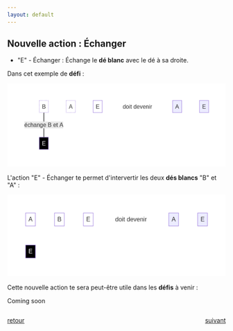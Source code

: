 ```yaml
---
layout: default
---
```


<div markdown="1">

## Nouvelle action : Échanger

* "E" - Échanger : Échange le **dé blanc** avec le dé à sa droite.

Dans cet exemple de **défi** :

![](assets/e1.png)

L'action "E" - Échanger te permet d'intervertir les deux **dés blancs** "B" et "A" :

![](assets/e2.png)

</div>

<div markdown="1">

Cette nouvelle action te sera peut-être utile dans les **défis** à venir :

Coming soon

</div>

<div markdown="1" style="grid-column: 1 / -1; display: flex; justify-content: space-between">

[retour](./8)

[suivant](./10)

</div>
